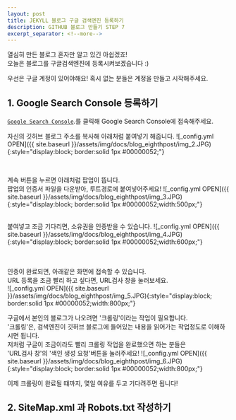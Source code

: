 ```yaml
---
layout: post
title: JEKYLL 블로그 구글 검색엔진 등록하기
description: GITHUB 블로그 만들기 STEP 7
excerpt_separator: <!--more-->
---
```


열심히 만든 블로그 혼자만 알고 있긴 아쉽겠죠!  
오늘은 블로그를 구글검색엔진에 등록시켜보겠습니다 :)

우선은 구글 계정이 있어야해요!
혹시 없는 분들은 계정을 만들고 시작해주세요.


## 1. Google Search Console 등록하기

[`Google Search Console`](https://search.google.com/search-console/about).를 클릭해
Google Search Console에 접속해주세요.

자신의 깃허브 블로그 주소를 복사해 아래처럼 붙여넣기 해줍니다.
![_config.yml OPEN]({{ site.baseurl }}/assets/img/docs/blog_eighthpost/img_2.JPG){:style="display:block; border:solid 1px #00000052;"}

<br>

계속 버튼을 누르면 아래처럼 팝업이 뜹니다.<br>
팝업의 인증서 파일을 다운받아, 루트경로에 붙여넣어주세요!
![_config.yml OPEN]({{ site.baseurl }}/assets/img/docs/blog_eighthpost/img_3.JPG){:style="display:block; border:solid 1px #00000052;width:500px;"}

<br>
붙여넣고 조금 기다리면, 소유권을 인증받을 수 있습니다.
![_config.yml OPEN]({{ site.baseurl }}/assets/img/docs/blog_eighthpost/img_4.JPG){:style="display:block; border:solid 1px #00000052;width:600px;"}


<br><br>
인증이 완료되면, 아래같은 화면에 접속할 수 있습니다.  
URL 등록을 조금 빨리 하고 싶다면, URL검사 창을 눌러보세요.  
![_config.yml OPEN]({{ site.baseurl }}/assets/img/docs/blog_eighthpost/img_5.JPG){:style="display:block; border:solid 1px #00000052;width:800px;"}

구글에서 본인의 블로그가 나오려면 '크롤링'이라는 작업이 필요합니다.<br>
'크롤링'은, 검색엔진이 깃허브 블로그에 들어있는 내용을 읽어가는 작업정도로 이해하시면 됩니다.  
저처럼 구글이 조금이라도 빨리 크롤링 작업을 완료했으면 하는 분들은 <br>
 'URL검사 창'의 '색인 생성 요청'버튼을 눌러주세요!
![_config.yml OPEN]({{ site.baseurl }}/assets/img/docs/blog_eighthpost/img_6.JPG){:style="display:block; border:solid 1px #00000052;width:800px;"}

이제 크롤링이 완료될 떄까지, 몇일 여유를 두고 기다려주면 됩니다!

## 2. SiteMap.xml 과 Robots.txt 작성하기
